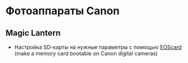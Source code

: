 # Фотоаппараты Canon

## Magic Lantern

* Настройка SD-карты на нужные параметры с помощью [EOScard](http://pel.hu/eoscard/) (make a memory card bootable on Canon digital cameras)
